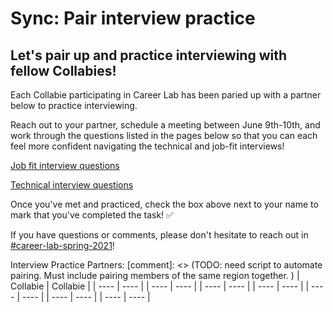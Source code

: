 # Sync: Pair interview practice

## Let's pair up and practice interviewing with fellow Collabies!

Each Collabie participating in Career Lab has been paried up with a partner below to practice interviewing.

Reach out to your partner, schedule a meeting between June 9th-10th, and work through the questions listed in the pages below so that you can each feel more confident navigating the technical and job-fit interviews!

[Job fit interview questions](https://www.notion.so/Job-fit-interview-questions-678a5439ea5b43a196bf48fe397eff0f)

[Technical interview questions](https://www.notion.so/Technical-interview-questions-5fead13f5ec24073af0c60d00f0a96e5)

Once you've met and practiced, check the box above next to your name to mark that you've completed the task! ✅

If you have questions or comments, please don't hesitate to reach out in [#career-lab-spring-2021](https://the-collab-lab.slack.com/archives/C022D9Z0QD7)!

Interview Practice Partners:
[comment]: <> (TODO: need script to automate pairing. Must include pairing members of the same region together. )
| Collabie | Collabie |
| ---- | ---- |
| ---- | ---- |
| ---- | ---- |
| ---- | ---- |
| ---- | ---- |
| ---- | ---- |
| ---- | ---- |